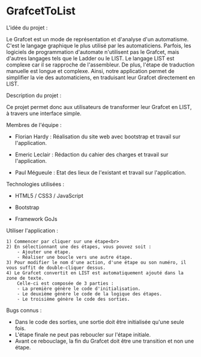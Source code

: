 # GrafcetToList

L'idée du projet :

Le Grafcet est un mode de représentation et d'analyse d'un automatisme.
C'est le langage graphique le plus utilisé par les automaticiens.
Parfois, les logiciels de programmation d'automate n'utilisent pas le Grafcet,
mais d'autres langages tels que le Ladder ou le LIST.
Le langage LIST est complexe car il se rapproche de l'assembleur.
De plus, l'étape de traduction manuelle est longue et complexe.
Ainsi, notre application permet de simplifier la vie des automaticiens, en traduisant leur Grafcet directement en LIST.
			
Description du projet :

Ce projet permet donc aux utilisateurs de transformer leur Grafcet en LIST, à travers une interface simple.

Membres de l'équipe :

- Florian Hardy : Réalisation du site web avec bootstrap et travail sur l'application.

- Emeric Leclair : Rédaction du cahier des charges et travail sur l'application.

- Paul Mégueule : Etat des lieux de l'existant et travail sur l'application.

Technologies utilisées :

- HTML5 / CSS3 / JavaScript

- Bootstrap

- Framework GoJs 

Utiliser l'application :

	1) Commencer par cliquer sur une étape<br>
	2) En sélectionnant une des étapes, vous pouvez soit :
		- Ajouter une étape.
		- Réaliser une boucle vers une autre étape.
	3) Pour modifier le nom d'une action, d'une étape ou son numéro, il vous suffit de double-cliquer dessus.
	4) Le Grafcet convertit en LIST est automatiquement ajouté dans la zone de texte.
		Celle-ci est composée de 3 parties :
		- La première génère le code d'initialisation.
		- Le deuxième génère le code de la logique des étapes.
		- Le troisième génère le code des sorties.

Bugs connus :

- Dans le code des sorties, une sortie doit être initialisée qu'une seule fois.
- L'étape finale ne peut pas reboucler sur l'étape initiale.
- Avant ce rebouclage, la fin du Grafcet doit être une transition et non une étape.
